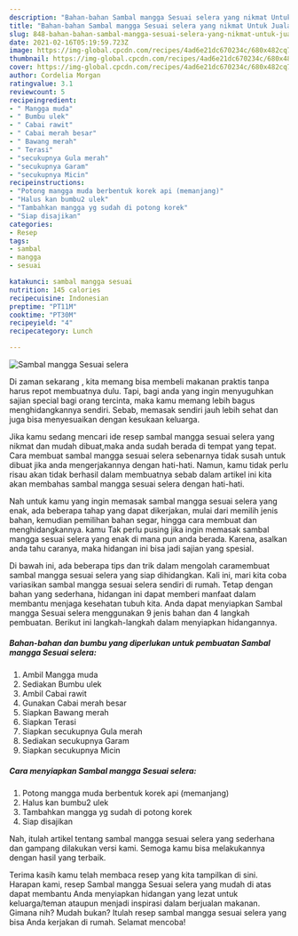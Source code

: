 ```yaml
---
description: "Bahan-bahan Sambal mangga Sesuai selera yang nikmat Untuk Jualan"
title: "Bahan-bahan Sambal mangga Sesuai selera yang nikmat Untuk Jualan"
slug: 848-bahan-bahan-sambal-mangga-sesuai-selera-yang-nikmat-untuk-jualan
date: 2021-02-16T05:19:59.723Z
image: https://img-global.cpcdn.com/recipes/4ad6e21dc670234c/680x482cq70/sambal-mangga-sesuai-selera-foto-resep-utama.jpg
thumbnail: https://img-global.cpcdn.com/recipes/4ad6e21dc670234c/680x482cq70/sambal-mangga-sesuai-selera-foto-resep-utama.jpg
cover: https://img-global.cpcdn.com/recipes/4ad6e21dc670234c/680x482cq70/sambal-mangga-sesuai-selera-foto-resep-utama.jpg
author: Cordelia Morgan
ratingvalue: 3.1
reviewcount: 5
recipeingredient:
- " Mangga muda"
- " Bumbu ulek"
- " Cabai rawit"
- " Cabai merah besar"
- " Bawang merah"
- " Terasi"
- "secukupnya Gula merah"
- "secukupnya Garam"
- "secukupnya Micin"
recipeinstructions:
- "Potong mangga muda berbentuk korek api (memanjang)"
- "Halus kan bumbu2 ulek"
- "Tambahkan mangga yg sudah di potong korek"
- "Siap disajikan"
categories:
- Resep
tags:
- sambal
- mangga
- sesuai

katakunci: sambal mangga sesuai 
nutrition: 145 calories
recipecuisine: Indonesian
preptime: "PT11M"
cooktime: "PT30M"
recipeyield: "4"
recipecategory: Lunch

---
```



![Sambal mangga Sesuai selera](https://img-global.cpcdn.com/recipes/4ad6e21dc670234c/680x482cq70/sambal-mangga-sesuai-selera-foto-resep-utama.jpg)

Di zaman  sekarang , kita memang bisa membeli makanan praktis tanpa harus repot membuatnya dulu. Tapi, bagi anda yang ingin menyuguhkan sajian special bagi orang tercinta, maka kamu memang lebih bagus menghidangkannya sendiri. Sebab, memasak sendiri jauh lebih sehat dan juga bisa menyesuaikan dengan kesukaan keluarga.

Jika kamu sedang mencari ide resep sambal mangga sesuai selera yang nikmat dan mudah dibuat,maka anda sudah berada di tempat yang tepat. Cara membuat sambal mangga sesuai selera  sebenarnya tidak susah untuk dibuat jika anda mengerjakannya dengan hati-hati. Namun, kamu tidak perlu risau akan tidak berhasil dalam membuatnya 
sebab dalam artikel ini kita akan membahas sambal mangga sesuai selera dengan hati-hati.  



Nah untuk kamu yang ingin memasak sambal mangga sesuai selera yang enak, ada beberapa tahap yang dapat dikerjakan, mulai dari memilih jenis bahan, kemudian pemilihan bahan segar, hingga cara membuat dan menghidangkannya. kamu Tak perlu pusing jika ingin memasak sambal mangga sesuai selera yang enak di mana pun anda berada. Karena, asalkan anda  tahu caranya, maka hidangan ini bisa jadi sajian yang spesial.

Di bawah ini, ada beberapa tips dan trik dalam mengolah caramembuat sambal mangga sesuai selera yang siap dihidangkan. Kali ini, mari kita coba variasikan sambal mangga sesuai selera sendiri di rumah. Tetap dengan bahan yang sederhana, hidangan ini dapat memberi manfaat dalam membantu menjaga kesehatan tubuh kita. Anda dapat menyiapkan Sambal mangga Sesuai selera menggunakan 9 jenis bahan dan 4 langkah pembuatan. Berikut ini langkah-langkah dalam menyiapkan hidangannya.

<!--inarticleads1-->

##### Bahan-bahan dan bumbu yang diperlukan untuk pembuatan Sambal mangga Sesuai selera:

1. Ambil  Mangga muda
1. Sediakan  Bumbu ulek
1. Ambil  Cabai rawit
1. Gunakan  Cabai merah besar
1. Siapkan  Bawang merah
1. Siapkan  Terasi
1. Siapkan secukupnya Gula merah
1. Sediakan secukupnya Garam
1. Siapkan secukupnya Micin




<!--inarticleads2-->

##### Cara menyiapkan Sambal mangga Sesuai selera:

1. Potong mangga muda berbentuk korek api (memanjang)
1. Halus kan bumbu2 ulek
1. Tambahkan mangga yg sudah di potong korek
1. Siap disajikan




Nah, itulah artikel tentang  sambal mangga sesuai selera  yang sederhana dan gampang dilakukan versi kami. Semoga kamu bisa melakukannya dengan hasil yang terbaik. 

Terima kasih kamu telah membaca resep yang kita tampilkan di sini. Harapan kami, resep  Sambal mangga Sesuai selera yang mudah di atas dapat membantu Anda menyiapkan hidangan yang lezat untuk keluarga/teman ataupun menjadi inspirasi dalam berjualan makanan. Gimana nih? Mudah bukan? Itulah resep sambal mangga sesuai selera yang bisa Anda kerjakan di rumah. Selamat mencoba!


